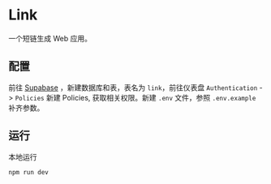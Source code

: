 # Link

一个短链生成 Web 应用。

## 配置

前往 [Supabase](https://supabase.com) ，新建数据库和表，表名为 `link`，前往仪表盘 `Authentication` -> `Policies` 新建 Policies, 获取相关权限。新建 `.env` 文件，参照 `.env.example` 补齐参数。

## 运行

本地运行

```
npm run dev
```